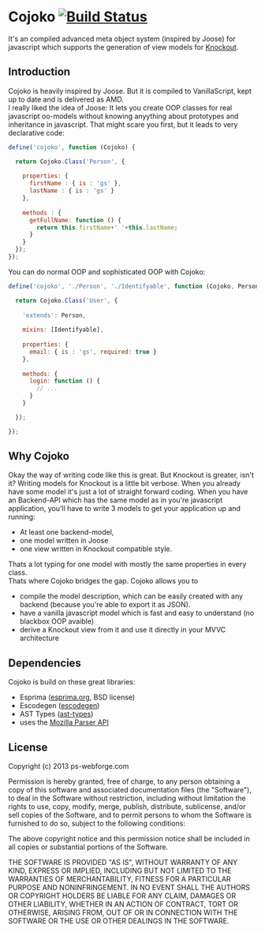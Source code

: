 # Cojoko [![Build Status](https://travis-ci.org/pscheit/cojoko.png?branch=master)](https://travis-ci.org/pscheit/cojoko)

It's an compiled advanced meta object system (inspired by Joose) for javascript which supports the generation of view models for [Knockout](http://knockoutjs.com).

## Introduction

Cojoko is heavily inspired by Joose. But it is compiled to VanillaScript, kept up to date and is delivered as AMD.  
I really liked the idea of Joose: It lets you create OOP classes for real javascript oo-models without knowing anyything about prototypes and inheritance in javascript. That might scare you first, but it leads to very declarative code:

```javascript
define('cojoko', function (Cojoko) {

  return Cojoko.Class('Person', {
    
    properties: {
      firstName : { is : 'gs' },
      lastName : { is : 'gs' }
    },
    
    methods : {
      getFullName: function () {
        return this.firstName+' '+this.lastName;
      }
    }
  });
});
```

You can do normal OOP and sophisticated OOP with Cojoko:

```javascript
define('cojoko', './Person', './Identifyable', function (Cojoko, Person, Identifyable) {

  return Cojoko.Class('User', {
    
    'extends': Person,
    
    mixins: [Identifyable],
    
    properties: {
      email: { is : 'gs', required: true }
    },
    
    methods: {
      login: function () {
        // ...
      }
    }

  });

});
```

## Why Cojoko

Okay the way of writing code like this is great. But Knockout is greater, isn't it? Writing models for Knockout is a little bit verbose. When you already have some model it's just a lot of straight forward coding. When you have an Backend-API which has the same model as in you're javascript application, you'll have to write 3 models to get your application up and running: 

  * At least one backend-model, 
  * one model written in Joose
  * one view written in Knockout compatible style. 

Thats a lot typing for one model with mostly the same properties in every class.  
Thats where Cojoko bridges the gap. Cojoko allows you to 

  * compile the model description, which can be easily created with any backend (because you're able to export it as JSON). 
  * have a vanilla javascript model which is fast and easy to understand (no blackbox OOP avaible)
  * derive a Knockout view from it and use it directly in your MVVC architecture

## Dependencies

Cojoko is build on these great libraries:

  * Esprima ([esprima.org](http://esprima.org), BSD license)
  * Escodegen ([escodegen](http://github.com/Constellation/escodegen))
  * AST Types ([ast-types](https://github.com/benjamn/ast-types))
  * uses the [Mozilla Parser API](https://developer.mozilla.org/en-US/docs/SpiderMonkey/Parser_API)

## License

Copyright (c) 2013 ps-webforge.com

Permission is hereby granted, free of charge, to any person obtaining a copy
of this software and associated documentation files (the "Software"), to deal
in the Software without restriction, including without limitation the rights
to use, copy, modify, merge, publish, distribute, sublicense, and/or sell
copies of the Software, and to permit persons to whom the Software is
furnished to do so, subject to the following conditions:

The above copyright notice and this permission notice shall be included in
all copies or substantial portions of the Software.

THE SOFTWARE IS PROVIDED "AS IS", WITHOUT WARRANTY OF ANY KIND, EXPRESS OR
IMPLIED, INCLUDING BUT NOT LIMITED TO THE WARRANTIES OF MERCHANTABILITY,
FITNESS FOR A PARTICULAR PURPOSE AND NONINFRINGEMENT. IN NO EVENT SHALL THE
AUTHORS OR COPYRIGHT HOLDERS BE LIABLE FOR ANY CLAIM, DAMAGES OR OTHER
LIABILITY, WHETHER IN AN ACTION OF CONTRACT, TORT OR OTHERWISE, ARISING FROM,
OUT OF OR IN CONNECTION WITH THE SOFTWARE OR THE USE OR OTHER DEALINGS IN
THE SOFTWARE.
